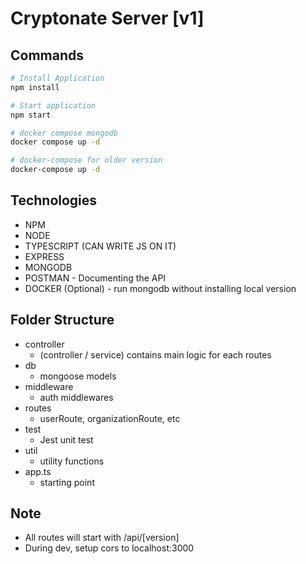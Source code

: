 # Cryptonate Server [v1]

## Commands

```bash
# Install Application
npm install

# Start application
npm start

# docker compose mongodb
docker compose up -d

# docker-compose for older version
docker-compose up -d
```

## Technologies

- NPM
- NODE
- TYPESCRIPT (CAN WRITE JS ON IT)
- EXPRESS
- MONGODB
- POSTMAN - Documenting the API
- DOCKER (Optional) - run mongodb without installing local version

## Folder Structure

- controller
  - (controller / service) contains main logic for each routes
- db
  - mongoose models
- middleware
  - auth middlewares
- routes
  - userRoute, organizationRoute, etc
- test
  - Jest unit test
- util
  - utility functions
- app.ts
  - starting point

## Note

- All routes will start with /api/[version]
- During dev, setup cors to localhost:3000
